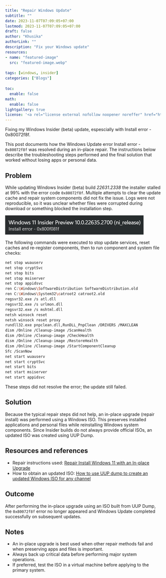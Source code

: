 ```yaml
---
title: "Repair Windows Update"
subtitle: ""
date: 2023-11-07T07:09:05+07:00
lastmod: 2023-11-07T07:09:05+07:00
draft: false
author: "Khusika"
authorLink: ""
description: "Fix your Windows update"
resources:
- name: "featured-image"
  src: "featured-image.webp"

tags: [windows, insider]
categories: ["Blogs"]

toc:
  enable: false
math:
  enable: false
lightgallery: true
license: '<a rel="license external nofollow noopener noreffer" href="https://creativecommons.org/licenses/by-nc/4.0/" target="_blank">CC BY-NC 4.0</a>'
---
```


Fixing my Windows Insider (beta) update, espescially with Install error - 0x80072f8f.
<!--more-->

This post documents how the Windows Update error Install error - `0x80072f8f` was resolved during an in-place repair. The instructions below describe the troubleshooting steps performed and the final solution that worked without losing apps or personal data.

## Problem
While updating Windows Insider (beta) build _22631.2338_ the installer stalled at 99% with the error code `0x80072f8f`. Multiple attempts to clear the update cache and repair system components did not fix the issue. Logs were not reproducible, so it was unclear whether files were corrupted during download or something blocked the installation step.

![Install error - 0x80072f8f](error-pict.webp "Install error - 0x80072f8f")

The following commands were executed to stop update services, reset caches and re-register components, then to run component and system file checks:

```bash
net stop wuauserv
net stop cryptSvc
net stop bits
net stop msiserver
net stop appidsvc
ren C:\Windows\SoftwareDistribution SoftwareDistribution.old
ren C:\Windows\System32\catroot2 catroot2.old
regsvr32.exe /s atl.dll
regsvr32.exe /s urlmon.dll
regsvr32.exe /s mshtml.dll
netsh winsock reset
netsh winsock reset proxy
rundll32.exe pnpclean.dll,RunDLL_PnpClean /DRIVERS /MAXCLEAN
dism /Online /Cleanup-image /ScanHealth
dism /Online /Cleanup-image /CheckHealth
dism /Online /Cleanup-image /RestoreHealth
dism /Online /Cleanup-image /StartComponentCleanup
Sfc /ScanNow
net start wuauserv
net start cryptSvc
net start bits
net start msiserver
net start appidsvc
```

These steps did not resolve the error; the update still failed.

## Solution

Because the typical repair steps did not help, an in-place upgrade (repair install) was performed using a Windows ISO. This preserves installed applications and personal files while reinstalling Windows system components. Since Insider builds do not always provide official ISOs, an updated ISO was created using UUP Dump.

## Resources and references

- Repair instructions used: [Repair Install Windows 11 with an In-place Upgrade](https://www.elevenforum.com/t/repair-install-windows-11-with-an-in-place-upgrade.418/#Two)
- How to obtain an updated ISO: [How to use UUP dump to create an updated Windows ISO for any channel](https://www.xda-developers.com/uup-dump-windows-11-10-iso-update/)

## Outcome

After performing the in-place upgrade using an ISO built from UUP Dump, the `0x80072f8f` error no longer appeared and Windows Update completed successfully on subsequent updates.

## Notes

- An in-place upgrade is best used when other repair methods fail and when preserving apps and files is important.
- Always back up critical data before performing major system operations.
- If preferred, test the ISO in a virtual machine before applying to the primary system.
